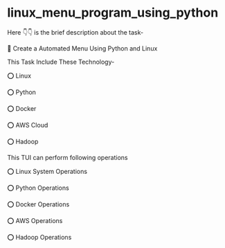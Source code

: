 # linux_menu_program_using_python
Here 👇👇 is the brief description about the task-

🔰 Create a Automated Menu Using Python and Linux

This Task Include These Technology-

⭕ Linux

⭕ Python

⭕ Docker

⭕ AWS Cloud

⭕ Hadoop


This TUI can perform following operations

⭕ Linux System Operations

⭕ Python Operations

⭕ Docker Operations

⭕ AWS Operations

⭕ Hadoop Operations

